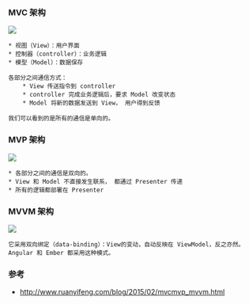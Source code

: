 ### MVC 架构

![](http://image.beekka.com/blog/2015/bg2015020105.png)

```
* 视图（View）：用户界面
* 控制器（controller）：业务逻辑
* 模型（Model）：数据保存

各部分之间通信方式：
	* View 传送指令到 controller
	* controller 完成业务逻辑后，要求 Model 改变状态
	* Model 将新的数据发送到 View， 用户得到反馈
	
我们可以看到的是所有的通信是单向的。
```

### MVP 架构

![](http://image.beekka.com/blog/2015/bg2015020109.png)

```
* 各部分之间的通信是双向的。
* View 和 Model 不直接发生联系， 都通过 Presenter 传递
* 所有的逻辑都部署在 Presenter
```

### MVVM 架构

![](http://image.beekka.com/blog/2015/bg2015020110.png)

```
它采用双向绑定（data-binding）：View的变动，自动反映在 ViewModel，反之亦然。Angular 和 Ember 都采用这种模式。
```



### 参考

* http://www.ruanyifeng.com/blog/2015/02/mvcmvp_mvvm.html